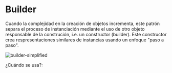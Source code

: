 # Builder
Cuando la complejidad en la creación de objetos incrementa, este patrón separa el proceso de instanciación mediante el uso de otro objeto responsable de la construción, i.e. un constructor (builder).
Este constructor crea respresentaciones similares de instancias usando un enfoque "paso a paso".

![builder-simplified](http://www.plantuml.com/plantuml/proxy?cache=no&src=https://raw.githubusercontent.com/paguerre3/creational-patterns/main/cp-samples/src/cp/samples/builder/_builder-simplified-diagram.iuml)

¿Cuándo se usa?: